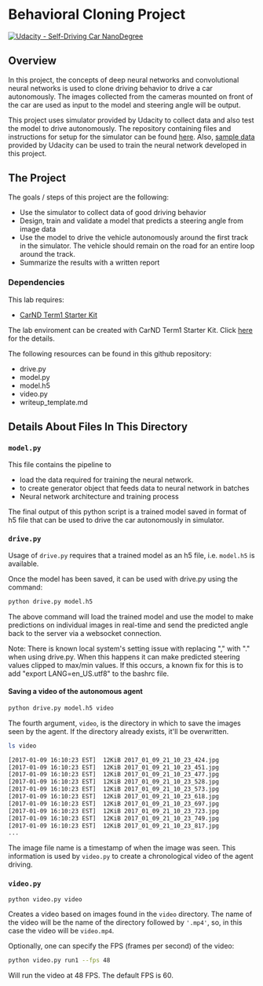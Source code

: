 # Behavioral Cloning Project

[![Udacity - Self-Driving Car NanoDegree](https://s3.amazonaws.com/udacity-sdc/github/shield-carnd.svg)](http://www.udacity.com/drive)

Overview
---

In this project, the concepts of deep neural networks and convolutional neural networks is used to clone driving behavior to drive a car autonomously. The images collected from the cameras mounted on front of the car are used as input to the model and steering angle will be output.

This project uses simulator provided by Udacity to collect data and also test the model to drive autonomously. The repository containing files and instructions for setup for the simulator can be found [here](https://github.com/udacity/self-driving-car-sim). Also, [sample data](https://d17h27t6h515a5.cloudfront.net/topher/2016/December/584f6edd_data/data.zip) provided by Udacity can be used to train the neural network developed in this project.  

The Project
---
The goals / steps of this project are the following:
* Use the simulator to collect data of good driving behavior
* Design, train and validate a model that predicts a steering angle from image data
* Use the model to drive the vehicle autonomously around the first track in the simulator. The vehicle should remain on the road for an entire loop around the track.
* Summarize the results with a written report

### Dependencies
This lab requires:

* [CarND Term1 Starter Kit](https://github.com/udacity/CarND-Term1-Starter-Kit)

The lab enviroment can be created with CarND Term1 Starter Kit. Click [here](https://github.com/udacity/CarND-Term1-Starter-Kit/blob/master/README.md) for the details.

The following resources can be found in this github repository:
* drive.py
* model.py
* model.h5
* video.py
* writeup_template.md

## Details About Files In This Directory

### `model.py`

This file contains the pipeline to
* load the data required for training the neural network.
* to create generator object that feeds data to neural network in batches
* Neural network architecture and training process

The final output of this python script is a trained model saved in format of h5 file that can be used to drive the car autonomously in simulator.

### `drive.py`

Usage of `drive.py` requires that a trained model as an h5 file, i.e. `model.h5` is available.

Once the model has been saved, it can be used with drive.py using the command:

```sh
python drive.py model.h5
```

The above command will load the trained model and use the model to make predictions on individual images in real-time and send the predicted angle back to the server via a websocket connection.

Note: There is known local system's setting issue with replacing "," with "." when using drive.py. When this happens it can make predicted steering values clipped to max/min values. If this occurs, a known fix for this is to add "export LANG=en_US.utf8" to the bashrc file.

#### Saving a video of the autonomous agent

```sh
python drive.py model.h5 video
```

The fourth argument, `video`, is the directory in which to save the images seen by the agent. If the directory already exists, it'll be overwritten.

```sh
ls video

[2017-01-09 16:10:23 EST]  12KiB 2017_01_09_21_10_23_424.jpg
[2017-01-09 16:10:23 EST]  12KiB 2017_01_09_21_10_23_451.jpg
[2017-01-09 16:10:23 EST]  12KiB 2017_01_09_21_10_23_477.jpg
[2017-01-09 16:10:23 EST]  12KiB 2017_01_09_21_10_23_528.jpg
[2017-01-09 16:10:23 EST]  12KiB 2017_01_09_21_10_23_573.jpg
[2017-01-09 16:10:23 EST]  12KiB 2017_01_09_21_10_23_618.jpg
[2017-01-09 16:10:23 EST]  12KiB 2017_01_09_21_10_23_697.jpg
[2017-01-09 16:10:23 EST]  12KiB 2017_01_09_21_10_23_723.jpg
[2017-01-09 16:10:23 EST]  12KiB 2017_01_09_21_10_23_749.jpg
[2017-01-09 16:10:23 EST]  12KiB 2017_01_09_21_10_23_817.jpg
...
```

The image file name is a timestamp of when the image was seen. This information is used by `video.py` to create a chronological video of the agent driving.

### `video.py`

```sh
python video.py video
```

Creates a video based on images found in the `video` directory. The name of the video will be the name of the directory followed by `'.mp4'`, so, in this case the video will be `video.mp4`.

Optionally, one can specify the FPS (frames per second) of the video:

```sh
python video.py run1 --fps 48
```

Will run the video at 48 FPS. The default FPS is 60.
